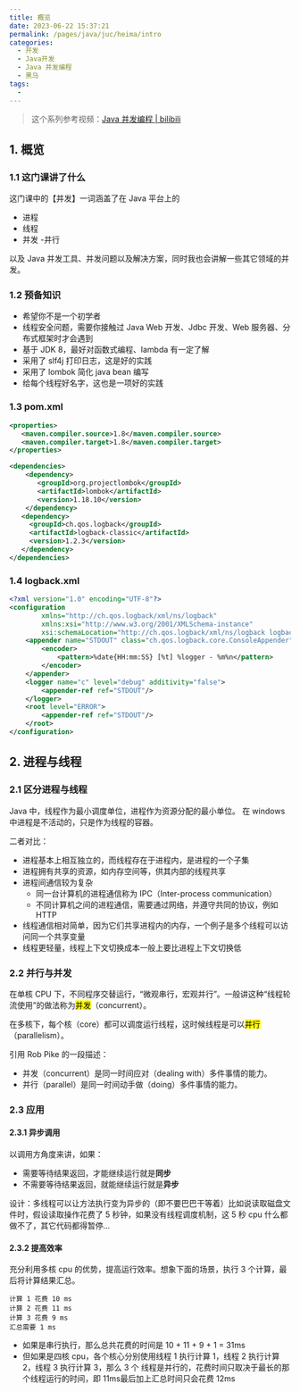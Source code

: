 ```yaml
---
title: 概览
date: 2023-06-22 15:37:21
permalink: /pages/java/juc/heima/intro
categories:
  - 开发
  - Java开发
  - Java 并发编程
  - 黑马
tags:
  - 
---
```


> 这个系列参考视频：[Java 并发编程 | bilibili](https://www.bilibili.com/video/BV16J411h7Rd/)

## 1. 概览

### 1.1 这门课讲了什么

这门课中的【并发】一词涵盖了在 Java 平台上的

- 进程
- 线程
- 并发
-并行

以及 Java 并发工具、并发问题以及解决方案，同时我也会讲解一些其它领域的并发。

### 1.2 预备知识

- 希望你不是一个初学者
- 线程安全问题，需要你接触过 Java Web 开发、Jdbc 开发、Web 服务器、分布式框架时才会遇到
- 基于 JDK 8，最好对函数式编程、lambda 有一定了解
- 采用了 slf4j 打印日志，这是好的实践
- 采用了 lombok 简化 java bean 编写
- 给每个线程好名字，这也是一项好的实践

### 1.3 pom.xml

```xml
<properties>
   <maven.compiler.source>1.8</maven.compiler.source>
   <maven.compiler.target>1.8</maven.compiler.target>
</properties>

<dependencies>
    <dependency>
       <groupId>org.projectlombok</groupId>
       <artifactId>lombok</artifactId>
       <version>1.18.10</version>
    </dependency>
   <dependency>
     <groupId>ch.qos.logback</groupId>
     <artifactId>logback-classic</artifactId>
     <version>1.2.3</version>
   </dependency>
</dependencies>
```

### 1.4 logback.xml

```xml
<?xml version="1.0" encoding="UTF-8"?>
<configuration
        xmlns="http://ch.qos.logback/xml/ns/logback"
        xmlns:xsi="http://www.w3.org/2001/XMLSchema-instance"
        xsi:schemaLocation="http://ch.qos.logback/xml/ns/logback logback.xsd">
    <appender name="STDOUT" class="ch.qos.logback.core.ConsoleAppender">
        <encoder>
            <pattern>%date{HH:mm:SS} [%t] %logger - %m%n</pattern>
        </encoder>
    </appender>
    <logger name="c" level="debug" additivity="false">
        <appender-ref ref="STDOUT"/>
    </logger>
    <root level="ERROR">
        <appender-ref ref="STDOUT"/>
    </root>
</configuration>
```

## 2. 进程与线程

### 2.1 区分进程与线程

Java 中，线程作为最小调度单位，进程作为资源分配的最小单位。 在 windows 中进程是不活动的，只是作为线程的容器。

二者对比：

- 进程基本上相互独立的，而线程存在于进程内，是进程的一个子集
- 进程拥有共享的资源，如内存空间等，供其内部的线程共享
- 进程间通信较为复杂
  - 同一台计算机的进程通信称为 IPC（Inter-process communication）
  - 不同计算机之间的进程通信，需要通过网络，并遵守共同的协议，例如 HTTP
- 线程通信相对简单，因为它们共享进程内的内存，一个例子是多个线程可以访问同一个共享变量
- 线程更轻量，线程上下文切换成本一般上要比进程上下文切换低

### 2.2 并行与并发

在单核 CPU 下，不同程序交替运行，“微观串行，宏观并行”。一般讲这种“线程轮流使用”的做法称为<mark>并发</mark>（concurrent）。

在多核下，每个核（core）都可以调度运行线程，这时候线程是可以<mark>并行</mark>（parallelism）。

引用 Rob Pike 的一段描述：

- 并发（concurrent）是同一时间应对（dealing with）多件事情的能力。
- 并行（parallel）是同一时间动手做（doing）多件事情的能力。

### 2.3 应用

#### 2.3.1 异步调用

以调用方角度来讲，如果：

- 需要等待结果返回，才能继续运行就是**同步**
- 不需要等待结果返回，就能继续运行就是**异步**

设计：多线程可以让方法执行变为异步的（即不要巴巴干等着）比如说读取磁盘文件时，假设读取操作花费了 5 秒钟，如果没有线程调度机制，这 5 秒 cpu 什么都做不了，其它代码都得暂停...

#### 2.3.2 提高效率

充分利用多核 cpu 的优势，提高运行效率。想象下面的场景，执行 3 个计算，最后将计算结果汇总。

```plain
计算 1 花费 10 ms
计算 2 花费 11 ms
计算 3 花费 9 ms
汇总需要 1 ms
```

- 如果是串行执行，那么总共花费的时间是 10 + 11 + 9 + 1 = 31ms
- 但如果是四核 cpu，各个核心分别使用线程 1 执行计算 1，线程 2 执行计算 2，线程 3 执行计算 3，那么 3 个 线程是并行的，花费时间只取决于最长的那个线程运行的时间，即 11ms最后加上汇总时间只会花费 12ms
